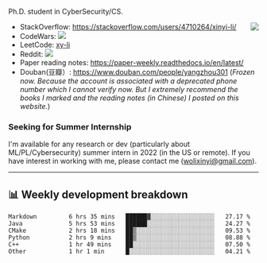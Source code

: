 Ph.D. student in CyberSecurity/CS.

<img align="right" src="https://github-readme-stats.vercel.app/api?username=li-xin-yi&count_private=true&show_icons=true&hide_title=true&theme=tokyonight" />

- StackOverflow: https://stackoverflow.com/users/4710264/xinyi-li/
- CodeWars: [![](https://www.codewars.com/users/xy-li/badges/micro)](https://www.codewars.com/users/xy-li/)
- LeetCode: [xy-li](https://leetcode.com/xy-li/)
- Reddit: [![](https://img.shields.io/reddit/user-karma/combined/xy-li?style=social)](https://www.reddit.com/user/xy-li/)
- Paper reading notes: https://paper-weekly.readthedocs.io/en/latest/
- Douban(豆瓣）: https://www.douban.com/people/yangzhou301  (*Frozen now. Because the account is associated with a deprecated phone number which I cannot verify now. But I extremely recommend the books I marked and the reading notes (in Chinese) I posted on this website.*)

### Seeking for Summer Internship

I'm available for any research or dev (particularly about ML/PL/Cybersecurity) summer intern in 2022 (in the US or remote). If you have interest in working with me, please contact me ([wolixinyi@gmail.com](mailto:wolixinyi@gmail.com)).

---

## 📊 Weekly development breakdown

<!--START_SECTION:waka-->

```text
Markdown         6 hrs 35 mins   ██████▓░░░░░░░░░░░░░░░░░░   27.17 %
Java             5 hrs 53 mins   ██████░░░░░░░░░░░░░░░░░░░   24.27 %
CMake            2 hrs 18 mins   ██▒░░░░░░░░░░░░░░░░░░░░░░   09.53 %
Python           2 hrs 9 mins    ██▒░░░░░░░░░░░░░░░░░░░░░░   08.88 %
C++              1 hr 49 mins    ██░░░░░░░░░░░░░░░░░░░░░░░   07.50 %
Other            1 hr 1 min      █░░░░░░░░░░░░░░░░░░░░░░░░   04.21 %
```

<!--END_SECTION:waka-->
